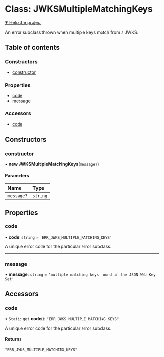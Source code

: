 # Class: JWKSMultipleMatchingKeys

[💗 Help the project](https://github.com/sponsors/panva)

An error subclass thrown when multiple keys match from a JWKS.

## Table of contents

### Constructors

- [constructor](util_errors.JWKSMultipleMatchingKeys.md#constructor)

### Properties

- [code](util_errors.JWKSMultipleMatchingKeys.md#code)
- [message](util_errors.JWKSMultipleMatchingKeys.md#message)

### Accessors

- [code](util_errors.JWKSMultipleMatchingKeys.md#code-1)

## Constructors

### constructor

• **new JWKSMultipleMatchingKeys**(`message?`)

#### Parameters

| Name | Type |
| :------ | :------ |
| `message?` | `string` |

## Properties

### code

• **code**: `string` = `'ERR_JWKS_MULTIPLE_MATCHING_KEYS'`

A unique error code for the particular error subclass.

___

### message

• **message**: `string` = `'multiple matching keys found in the JSON Web Key Set'`

## Accessors

### code

• `Static` `get` **code**(): ``"ERR_JWKS_MULTIPLE_MATCHING_KEYS"``

A unique error code for the particular error subclass.

#### Returns

``"ERR_JWKS_MULTIPLE_MATCHING_KEYS"``
